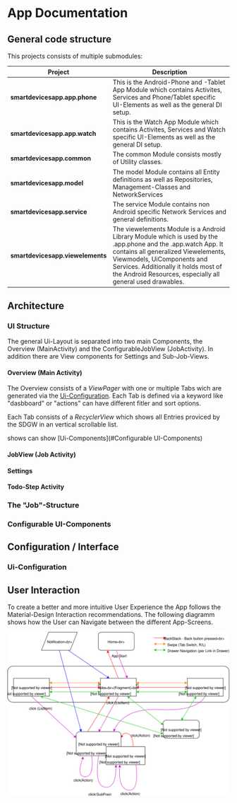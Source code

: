 # App Documentation

## General code structure

This projects consists of multiple submodules:

| Project | Description |
| ---     | ---         |
| **smartdevicesapp.app.phone**     | This is the Android-Phone and -Tablet App Module which contains Activites, Services and Phone/Tablet specific UI-Elements as well as the general DI setup. |
| **smartdevicesapp.app.watch**     | This is the Watch App Module which contains Activites, Services and Watch specific UI-Elements as well as the general DI setup.  |
| **smartdevicesapp.common**        | The common Module consists mostly of Utility classes.|
| **smartdevicesapp.model**         | The model Module contains all Entity definitions as well as Repositories, Management-Classes and NetworkServices |
| **smartdevicesapp.service**       | The service Module contains non Android specific Network Services and general definitions. |
| **smartdevicesapp.viewelements**  | The viewelements Module is a Android Library Module which is used by the .app.phone and the .app.watch App. It contains all generalized Viewelements, Viewmodels, UiComponents and Services. Additionally it holds most of the Android Resources, especially all general used drawables. |

## Architecture

### UI Structure

The general Ui-Layout is separated into two main Components, the Overview (MainActivity) and the ConfigurableJobView (JobActivity). In addition there are View components for Settings and Sub-Job-Views.

#### Overview (Main Activity)
The Overview consists of a *ViewPager* with one or multiple Tabs wich are generated via the [Ui-Configuration](#Ui-Configuration). Each Tab is defined via a keyword like "dasbboard" or "actions" can have different fitler and sort options.

Each Tab consists of a *RecyclerView* which shows all Entries proviced by the SDGW in an vertical scrollable list.

shows can show [Ui-Components](#Configurable UI-Components)


#### JobView (Job Activity)
#### Settings
#### Todo-Step Activity

### The "Job"-Structure


### Configurable UI-Components


## Configuration / Interface


### Ui-Configuration




## User Interaction
To create a better and more intuitive User Experience the App follows the Material-Design Interaction recommendations. The following diagramm shows how the User can Navigate between the different App-Screens.

![App Navigation Chart](./img/app-navigation-chart.svg)

